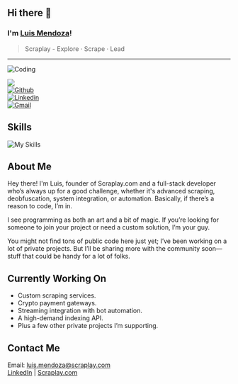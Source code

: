## Hi there 👋  
### I'm [Luis Mendoza](https://scraplay.com)!  
> Scraplay - Explore · Scrape · Lead
---
![Coding](https://media2.giphy.com/media/v1.Y2lkPTc5MGI3NjExa2l1NHppczhvNGkyeXZ4MGdlZTJrdmt3ZGloOTVvNm40Y2MyaGFmNyZlcD12MV9pbnRlcm5hbF9naWZfYnlfaWQmY3Q9Zw/qqDVCetD9mhYLyoies/giphy.gif)

![](https://komarev.com/ghpvc/?username=luismendoza-ec&base=1226&style=flat)  
[![Github](https://img.shields.io/badge/-Github-000?style=flat&logo=Github&logoColor=white)](https://github.com/luismendoza-ec)  
[![Linkedin](https://img.shields.io/badge/-LinkedIn-blue?style=flat&logo=Linkedin&logoColor=white)](https://www.linkedin.com/in/luis-mendoza-b7b563261/)  
[![Gmail](https://img.shields.io/badge/-Gmail-c14438?style=flat&logo=Gmail&logoColor=white)](mailto:luis.mendoza@scraplay.com)

## Skills
![My Skills](https://skillicons.dev/icons?i=cs,cpp,cloudflare,bots,docker,dotnet,html,css,js,linux,mongodb,mysql,nodejs,php,postgres,py,vite,vue,wasm)

## About Me
Hey there! I'm Luis, founder of Scraplay.com and a full-stack developer who’s always up for a good challenge, whether it's advanced scraping, deobfuscation, system integration, or automation. Basically, if there’s a reason to code, I’m in.

I see programming as both an art and a bit of magic. If you’re looking for someone to join your project or need a custom solution, I’m your guy.

You might not find tons of public code here just yet; I’ve been working on a lot of private projects. But I’ll be sharing more with the community soon—stuff that could be handy for a lot of folks.

## Currently Working On
- Custom scraping services.
- Crypto payment gateways.
- Streaming integration with bot automation.
- A high-demand indexing API.
- Plus a few other private projects I’m supporting.

## Contact Me
Email: luis.mendoza@scraplay.com  
[LinkedIn](https://www.linkedin.com/in/luis-mendoza-b7b563261/) | [Scraplay.com](https://scraplay.com)
